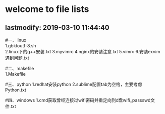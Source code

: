 

welcome to file lists
====
lastmodify: 2019-03-10 11:44:40
-------

#一、linux<br>
    1.gbktoutf-8.sh<br>
    2.linux下的g++安装.txt
    3.myvimrc
    4.nginx的安装注意.txt
    5.vimrc
    6.安装exvim遇到问题.txt




#二、makefile<br>
    1.Makefile




#三、python
    1.redhat安装python
    2.sublime配置tab为空格，主要考虑Python.txt




#四、windows
    1.cmd获取曾经连接过wifi密码并重定向到d盘wifi_passswd文件.txt




